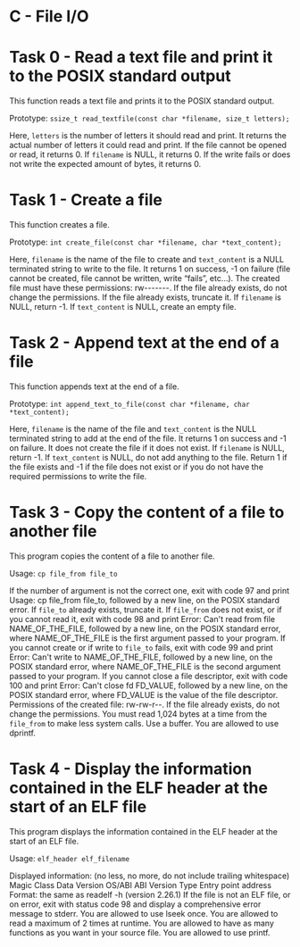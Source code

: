 # C - File I/O

# Task 0 - Read a text file and print it to the POSIX standard output

This function reads a text file and prints it to the POSIX standard output.

Prototype: `ssize_t read_textfile(const char *filename, size_t letters);`

Here, `letters` is the number of letters it should read and print. It returns the actual number of letters it could read and print. If the file cannot be opened or read, it returns 0. If `filename` is NULL, it returns 0. If the write fails or does not write the expected amount of bytes, it returns 0.

# Task 1 - Create a file

This function creates a file.

Prototype: `int create_file(const char *filename, char *text_content);`

Here, `filename` is the name of the file to create and `text_content` is a NULL terminated string to write to the file. It returns 1 on success, -1 on failure (file cannot be created, file cannot be written, write “fails”, etc…). The created file must have these permissions: rw-------. If the file already exists, do not change the permissions. If the file already exists, truncate it. If `filename` is NULL, return -1. If `text_content` is NULL, create an empty file.

# Task 2 - Append text at the end of a file

This function appends text at the end of a file.

Prototype: `int append_text_to_file(const char *filename, char *text_content);`

Here, `filename` is the name of the file and `text_content` is the NULL terminated string to add at the end of the file. It returns 1 on success and -1 on failure. It does not create the file if it does not exist. If `filename` is NULL, return -1. If `text_content` is NULL, do not add anything to the file. Return 1 if the file exists and -1 if the file does not exist or if you do not have the required permissions to write the file.

# Task 3 - Copy the content of a file to another file

This program copies the content of a file to another file.

Usage: `cp file_from file_to`

If the number of argument is not the correct one, exit with code 97 and print Usage: cp file_from file_to, followed by a new line, on the POSIX standard error. If `file_to` already exists, truncate it. If `file_from` does not exist, or if you cannot read it, exit with code 98 and print Error: Can't read from file NAME_OF_THE_FILE, followed by a new line, on the POSIX standard error, where NAME_OF_THE_FILE is the first argument passed to your program. If you cannot create or if write to `file_to` fails, exit with code 99 and print Error: Can't write to NAME_OF_THE_FILE, followed by a new line, on the POSIX standard error, where NAME_OF_THE_FILE is the second argument passed to your program. If you cannot close a file descriptor, exit with code 100 and print Error: Can't close fd FD_VALUE, followed by a new line, on the POSIX standard error, where FD_VALUE is the value of the file descriptor. Permissions of the created file: rw-rw-r--. If the file already exists, do not change the permissions. You must read 1,024 bytes at a time from the `file_from` to make less system calls. Use a buffer. You are allowed to use dprintf.

# Task 4 - Display the information contained in the ELF header at the start of an ELF file

This program displays the information contained in the ELF header at the start of an ELF file.

Usage: `elf_header elf_filename`

Displayed information: (no less, no more, do not include trailing whitespace)
Magic
Class
Data
Version
OS/ABI
ABI Version
Type
Entry point address
Format: the same as readelf -h (version 2.26.1)
If the file is not an ELF file, or on error, exit with status code 98 and display a comprehensive error message to stderr. You are allowed to use lseek once. You are allowed to read a maximum of 2 times at runtime. You are allowed to have as many functions as you want in your source file. You are allowed to use printf.